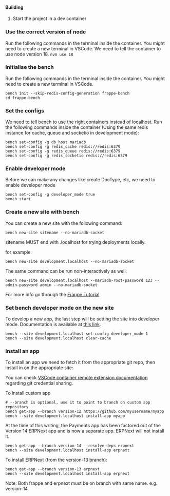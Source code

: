 #### Building

1. Start the project in a dev container

### Use the correct version of node

Run the following commands in the terminal inside the container. You might need to create a new terminal in VSCode. We need to tell the container to use node version 18.
`nvm use 18`

### Initialise the bench

Run the following commands in the terminal inside the container. You might need to create a new terminal in VSCode.

```shell
bench init --skip-redis-config-generation frappe-bench
cd frappe-bench
```

### Set the configs

We need to tell bench to use the right containers instead of localhost. Run the following commands inside the container (Using the same redis instance for cache, queue and socketio in development mode):

```shell
bench set-config -g db_host mariadb
bench set-config -g redis_cache redis://redis:6379 
bench set-config -g redis_queue redis://redis:6379
bench set-config -g redis_socketio redis://redis:6379
```

### Enable developer mode

Before we can make any changes like create DocType, etc, we need to enable developer mode

```shell
bench set-config -g developer_mode true
bench start
```

### Create a new site with bench

You can create a new site with the following command:

```shell
bench new-site sitename --no-mariadb-socket
```

sitename MUST end with .localhost for trying deployments locally.

for example:

```shell
bench new-site development.localhost --no-mariadb-socket
```

The same command can be run non-interactively as well:

```shell
bench new-site development.localhost --mariadb-root-password 123 --admin-password admin --no-mariadb-socket
```

For more info go through the [Frappe Tutorial](https://frappeframework.com/docs/user/en/tutorial)

### Set bench developer mode on the new site

To develop a new app, the last step will be setting the site into developer mode. Documentation is available at [this link](https://frappe.io/docs/user/en/guides/app-development/how-enable-developer-mode-in-frappe).

```shell
bench --site development.localhost set-config developer_mode 1
bench --site development.localhost clear-cache
```

### Install an app

To install an app we need to fetch it from the appropriate git repo, then install in on the appropriate site:

You can check [VSCode container remote extension documentation](https://code.visualstudio.com/docs/remote/containers#_sharing-git-credentials-with-your-container) regarding git credential sharing.

To install custom app

```shell
# --branch is optional, use it to point to branch on custom app repository
bench get-app --branch version-12 https://github.com/myusername/myapp
bench --site development.localhost install-app myapp
```

At the time of this writing, the Payments app has been factored out of the Version 14 ERPNext app and is now a separate app. ERPNext will not install it.

```shell
bench get-app --branch version-14 --resolve-deps erpnext
bench --site development.localhost install-app erpnext
```

To install ERPNext (from the version-13 branch):

```shell
bench get-app --branch version-13 erpnext
bench --site development.localhost install-app erpnext
```

Note: Both frappe and erpnext must be on branch with same name. e.g. version-14
